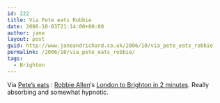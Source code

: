 ```yaml
---
id: 222
title: Via Pete eats Robbie
date: 2006-10-03T21:14:00+00:00
author: jane
layout: post
guid: http://www.janeandrichard.co.uk/2006/10/via_pete_eats_robbie
permalink: /2006/10/via_pete_eats_robbie/
tags:
  - Brighton
---
```

Via [Pete&#8217;s eats](http://www.petebarrwatson.com/) : [Robbie Allen](http://www.lobsterpictures.tv/index.php)&#8216;s [London to Brighton in 2 minutes](http://www.lobsterpictures.tv/webcom/lonbri.php). Really absorbing and somewhat hypnotic.